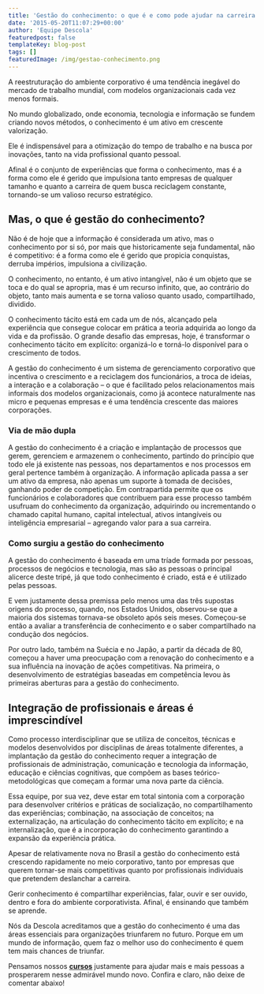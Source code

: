 ```yaml
---
title: 'Gestão do conhecimento: o que é e como pode ajudar na carreira'
date: '2015-05-20T11:07:29+00:00'
author: 'Equipe Descola'
featuredpost: false
templateKey: blog-post
tags: []
featuredImage: /img/gestao-conhecimento.png
---
```

A reestruturação do ambiente corporativo é uma tendência inegável do mercado de trabalho mundial, com modelos organizacionais cada vez menos formais.

No mundo globalizado, onde economia, tecnologia e informação se fundem criando novos métodos, o conhecimento é um ativo em crescente valorização.

Ele é indispensável para a otimização do tempo de trabalho e na busca por inovações, tanto na vida profissional quanto pessoal.

Afinal é o conjunto de experiências que forma o conhecimento, mas é a forma como ele é gerido que impulsiona tanto empresas de qualquer tamanho e quanto a carreira de quem busca reciclagem constante, tornando-se um valioso recurso estratégico.

**Mas, o que é gestão do conhecimento?**
----------------------------------------

Não é de hoje que a informação é considerada um ativo, mas o conhecimento por si só, por mais que historicamente seja fundamental, não é competitivo: é a forma como ele é gerido que propicia conquistas, derruba impérios, impulsiona a civilização.

O conhecimento, no entanto, é um ativo intangível, não é um objeto que se toca e do qual se apropria, mas é um recurso infinito, que, ao contrário do objeto, tanto mais aumenta e se torna valioso quanto usado, compartilhado, dividido.

O conhecimento tácito está em cada um de nós, alcançado pela experiência que consegue colocar em prática a teoria adquirida ao longo da vida e da profissão. O grande desafio das empresas, hoje, é transformar o conhecimento tácito em explícito: organizá-lo e torná-lo disponível para o crescimento de todos.

A gestão do conhecimento é um sistema de gerenciamento corporativo que incentiva o crescimento e a reciclagem dos funcionários, a troca de ideias, a interação e a colaboração – o que é facilitado pelos relacionamentos mais informais dos modelos organizacionais, como já acontece naturalmente nas micro e pequenas empresas e é uma tendência crescente das maiores corporações.

### **Via de mão dupla**

A gestão do conhecimento é a criação e implantação de processos que gerem, gerenciem e armazenem o conhecimento, partindo do princípio que todo ele já existente nas pessoas, nos departamentos e nos processos em geral pertence também à organização. A informação aplicada passa a ser um ativo da empresa, não apenas um suporte à tomada de decisões, ganhando poder de competição. Em contrapartida permite que os funcionários e colaboradores que contribuem para esse processo também usufruam do conhecimento da organização, adquirindo ou incrementando o chamado capital humano, capital intelectual, ativos intangíveis ou inteligência empresarial – agregando valor para a sua carreira.

### **Como surgiu a gestão do conhecimento**

A gestão do conhecimento é baseada em uma tríade formada por pessoas, processos de negócios e tecnologia, mas são as pessoas o principal alicerce deste tripé, já que todo conhecimento é criado, está e é utilizado pelas pessoas.

E vem justamente dessa premissa pelo menos uma das três supostas origens do processo, quando, nos Estados Unidos, observou-se que a maioria dos sistemas tornava-se obsoleto após seis meses. Começou-se então a avaliar a transferência de conhecimento e o saber compartilhado na condução dos negócios.

Por outro lado, também na Suécia e no Japão, a partir da década de 80, começou a haver uma preocupação com a renovação do conhecimento e a sua influência na inovação de ações competitivas. Na primeira, o desenvolvimento de estratégias baseadas em competência levou às primeiras aberturas para a gestão do conhecimento.

**Integração de profissionais e áreas é imprescindível**
--------------------------------------------------------

Como processo interdisciplinar que se utiliza de conceitos, técnicas e modelos desenvolvidos por disciplinas de áreas totalmente diferentes, a implantação da gestão do conhecimento requer a integração de profissionais de administração, comunicação e tecnologia da informação, educação e ciências cognitivas, que compõem as bases teórico-metodológicas que começam a formar uma nova parte da ciência.

Essa equipe, por sua vez, deve estar em total sintonia com a corporação para desenvolver critérios e práticas de socialização, no compartilhamento das experiências; combinação, na associação de conceitos; na externalização, na articulação do conhecimento tácito em explícito; e na internalização, que é a incorporação do conhecimento garantindo a expansão da experiência prática.

Apesar de relativamente nova no Brasil a gestão do conhecimento está crescendo rapidamente no meio corporativo, tanto por empresas que querem tornar-se mais competitivas quanto por profissionais individuais que pretendem deslanchar a carreira.

Gerir conhecimento é compartilhar experiências, falar, ouvir e ser ouvido, dentro e fora do ambiente corporativista. Afinal, é ensinando que também se aprende.

Nós da Descola acreditamos que a gestão do conhecimento é uma das áreas essenciais para organizações triunfarem no futuro. Porque em um mundo de informação, quem faz o melhor uso do conhecimento é quem tem mais chances de triunfar.

Pensamos nossos **[cursos](http://descola.org)** justamente para ajudar mais e mais pessoas a prosperarem nesse admirável mundo novo. Confira e claro, não deixe de comentar abaixo!